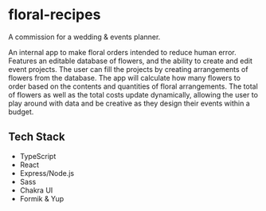 # floral-recipes

A commission for a wedding & events planner.

An internal app to make floral orders intended to reduce human error. Features an editable database of flowers, and the ability to create and edit event projects. The user can fill the projects by creating arrangements of flowers from the database. The app will calculate how many flowers to order based on the contents and quantities of floral arrangements. The total of flowers as well as the total costs update dynamically, allowing the user to play around with data and be creative as they design their events within a budget.

## Tech Stack
- TypeScript
- React
- Express/Node.js
- Sass
- Chakra UI
- Formik & Yup